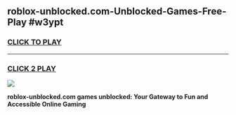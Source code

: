 
## roblox-unblocked.com-Unblocked-Games-Free-Play #w3ypt
<h3>
<a href="https://us.freeplayer.one?title=roblox-unblocked.com&ref=9M">CLICK TO PLAY</a></h3>
<hr>

<h3>
<a href="https://us.freeplayer.one?title=roblox-unblocked.com&ref=9M">CLICK 2 PLAY</a>
  
</h3>

<a href="https://us.freeplayer.one?title=roblox-unblocked.com&ref=9M"><img src="https://clearcache.store/games.png"></a>


**roblox-unblocked.com games unblocked: Your Gateway to Fun and Accessible Online Gaming**
